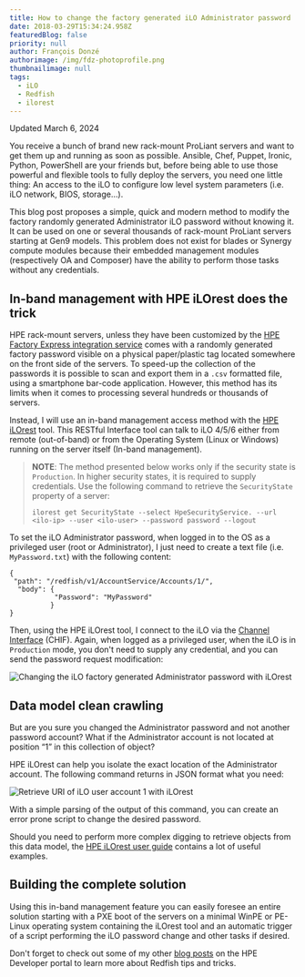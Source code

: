```yaml
---
title: How to change the factory generated iLO Administrator password
date: 2018-03-29T15:34:24.958Z
featuredBlog: false
priority: null
author: François Donzé
authorimage: /img/fdz-photoprofile.png
thumbnailimage: null
tags:
  - iLO
  - Redfish
  - ilorest
---
```

<style> li { font-size: 27px; line-height: 33px; max-width: none; } </style>

Updated March 6, 2024

You receive a bunch of brand new rack-mount ProLiant servers and want to get them up and running as soon as possible. Ansible, Chef, Puppet, Ironic, Python, PowerShell are your friends but, before being able to use those powerful and flexible tools to fully deploy the servers, you need one little thing: An access to the iLO to configure low level system parameters (i.e. iLO network, BIOS, storage…).

This blog post proposes a simple, quick and modern method to modify the factory randomly generated Administrator iLO password without knowing it. It can be used on one or several thousands of rack-mount ProLiant servers starting at Gen9 models. This problem does not exist for blades or Synergy compute modules because their embedded management modules (respectively OA and Composer) have the ability to perform those tasks without any credentials.

## In-band management with HPE iLOrest does the trick

HPE rack-mount servers, unless they have been customized by the <a href="https://www.hpe.com/us/en/services/factory-express.html" target="_blank">HPE Factory Express integration service</a> comes with a randomly generated factory password visible on a physical paper/plastic tag located somewhere on the front side of the servers. To speed-up the collection of the passwords it is possible to scan and export them in a `.csv` formatted file, using a smartphone bar-code application. However, this method has its limits when it comes to processing several hundreds or thousands of servers.

Instead, I will use an in-band management access method with the <a href="https://github.com/HewlettPackard/python-redfish-utility/releases/latest" target="_blank">HPE iLOrest</a> tool. This RESTful Interface tool can talk to iLO 4/5/6 either from remote (out-of-band) or from the Operating System (Linux or Windows) running on the server itself (In-band management).

> **NOTE**: The method presented below works only if the security state is `Production`. In higher security states, it is required to supply credentials. Use the following command to retrieve the `SecurityState` property of a server:
>
> `ilorest get SecurityState --select HpeSecurityService. --url <ilo-ip> --user <ilo-user> --password password --logout`

To set the iLO Administrator password, when logged in to the OS as a privileged user (root or Administrator), I just need to create a text file (i.e. `MyPassword.txt`) with the following content:

```
{
 "path": "/redfish/v1/AccountService/Accounts/1/",
  "body": {
           "Password": "MyPassword"
          }
}
```

Then, using the HPE iLOrest tool, I connect to the iLO via the <a href="https://developer.hpe.com/blog/chif-driver-not-found/" target="_blank">Channel Interface</a> (CHIF). Again, when logged as a privileged user, when the iLO is in `Production` mode, you don't need to supply any credential, and you can send the password request modification:

![Changing the iLO factory generated Administrator password with iLOrest](/img/1-change-password-with-ilorest.png "Changing the iLO factory generated Administrator password with iLOrest")

## Data model clean crawling

But are you sure you changed the Administrator password and not another password account? What if the Administrator account is not located at position “1” in this collection of object?

HPE iLOrest can help you isolate the exact location of the Administrator account. The following command returns in JSON format what you need:

![Retrieve URI of iLO user account 1 with iLOrest](/img/2-ilorest-list-manager-account.png "Retrieve URI of iLO user account 1 with iLOrest")

With a simple parsing of the output of this command, you can create an error prone script to change the desired password.

Should you need to perform more complex digging to retrieve objects from this data model, the <a href="https://servermanagementportal.ext.hpe.com/docs/redfishclients/ilorest-userguide/" target="_blank">HPE iLOrest user guide</a> contains a lot of useful examples.

## Building the complete solution

Using this in-band management feature you can easily foresee an entire solution starting with a PXE boot of the servers on a minimal WinPE or PE-Linux operating system containing the iLOrest tool and an automatic trigger of a script performing the iLO password change and other tasks if desired.

Don't forget to check out some of my other <a href="https://developer.hpe.com/search/?term=donze" target="_blank">blog posts</a> on the HPE Developer portal to learn more about Redfish tips and tricks.